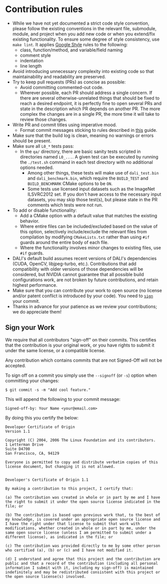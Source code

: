 # Contribution rules



- While we have not yet documented a strict code style convention, please follow the existing conventions in the relevant file, submodule, module, and project when you add new code or when you extend/fix existing functionality. To ensure some degree of style consistency, use `make lint`. It applies [Google Style](https://google.github.io/styleguide/cppguide.html) rules to the following:
  - class, function/method, and variable/field naming
  - comment style
  - indentation
  - line length
- Avoid introducing unnecessary complexity into existing code so that maintainability and readability are preserved.
- Try to keep pull requests (PRs) as concise as possible:
  - Avoid committing commented-out code.
  - Wherever possible, each PR should address a single concern. If there are several otherwise-unrelated things that should be fixed to reach a desired endpoint, it is perfectly fine to open several PRs and state in the description which PR depends on another PR. The more complex the changes are in a single PR, the more time it will take to review those changes.
- Write PR and commit titles using imperative mood.
  - Format commit messages sticking to rules described in [this](https://chris.beams.io/posts/git-commit/) guide.
- Make sure that the build log is clean, meaning no warnings or errors should be present.
- Make sure all `L0_*` tests pass:
  - In the `qa/` directory, there are basic sanity tests scripted in directories named `L0_...`.  A given test can be executed by running the `./test.sh` command in each test directory with no additional options needed.
    - Among other things, these tests will make use of `dali_test.bin` and `dali_benchmark.bin`, which require the `BUILD_TEST` and `BUILD_BENCHMARK` CMake options to be `ON`.
    - Some tests use licensed input datasets such as the ImageNet ILSVRC2012 set.  If you don't have access to the necessary input datasets, you may skip those test(s), but please state in the PR comments which tests were not run.
- To add or disable functionality:
  - Add a CMake option with a default value that matches the existing behavior.
  - Where entire files can be included/excluded based on the value of this option, selectively include/exclude the relevant files from compilation by modifying `CMakeLists.txt` rather than using `#if` guards around the entire body of each file.
  - Where the functionality involves minor changes to existing files, use `#if` guards.
- DALI's default build assumes recent versions of DALI's dependencies (CUDA, OpenCV, libjpeg-turbo, etc.). Contributions that add compatibility with older versions of those dependencies will be considered, but NVIDIA cannot guarantee that all possible build configurations work, are not broken by future contributions, and retain highest performance.
- Make sure that you can contribute your work to open source (no license and/or patent conflict is introduced by your code). You need to [`sign`](#Sign) your commit.
- Thanks in advance for your patience as we review your contributions; we do appreciate them!

<a name="Sign"></a>Sign your Work
--------------

We require that all contributors "sign-off" on their commits. This certifies that the contribution is your original work, or you have rights to submit it under the same license, or a compatible license.

Any contribution which contains commits that are not Signed-Off will not be accepted.

To sign off on a commit you simply use the `--signoff` (or `-s`) option when committing your changes:

    $ git commit -s -m "Add cool feature."

This will append the following to your commit message:

    Signed-off-by: Your Name <your@email.com>

By doing this you certify the below:

    Developer Certificate of Origin
    Version 1.1

    Copyright (C) 2004, 2006 The Linux Foundation and its contributors.
    1 Letterman Drive
    Suite D4700
    San Francisco, CA, 94129

    Everyone is permitted to copy and distribute verbatim copies of this license document, but changing it is not allowed.


    Developer's Certificate of Origin 1.1

    By making a contribution to this project, I certify that:

    (a) The contribution was created in whole or in part by me and I have the right to submit it under the open source license indicated in the file; or

    (b) The contribution is based upon previous work that, to the best of my knowledge, is covered under an appropriate open source license and I have the right under that license to submit that work with modifications, whether created in whole or in part by me, under the same open source license (unless I am permitted to submit under a different license), as indicated in the file; or

    (c) The contribution was provided directly to me by some other person who certified (a), (b) or (c) and I have not modified it.

    (d) I understand and agree that this project and the contribution are public and that a record of the contribution (including all personal information I submit with it, including my sign-off) is maintained indefinitely and may be redistributed consistent with this project or the open source license(s) involved.
